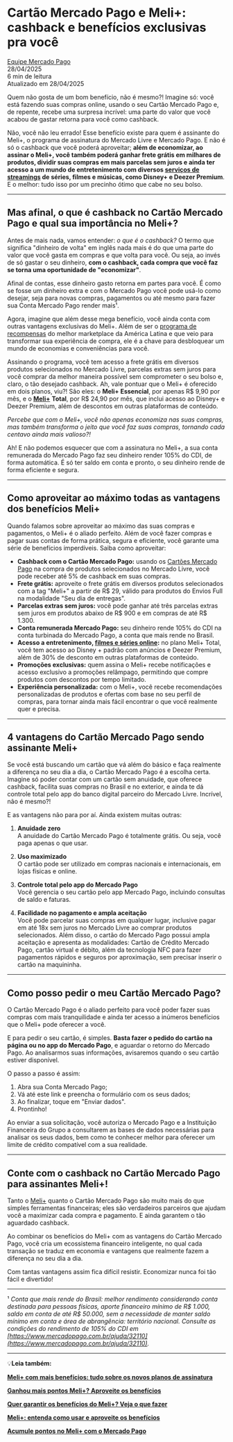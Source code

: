 # **Cartão Mercado Pago e Meli+: cashback e benefícios exclusivas pra você**

[Equipe Mercado Pago](https://meubolso.mercadopago.com.br/author/equipe-mercado-pago)  
28/04/2025  
6 min de leitura  
Atualizado em 28/04/2025  

Quem não gosta de um bom benefício, não é mesmo?! Imagine só: você está fazendo suas compras online, usando o seu Cartão Mercado Pago e, de repente, recebe uma surpresa incrível: uma parte do valor que você acabou de gastar retorna para você como cashback.

Não, você não leu errado! Esse benefício existe para quem é assinante do Meli+, o programa de assinatura do Mercado Livre e Mercado Pago. E não é só o cashback que você poderá aproveitar; **além de economizar, ao assinar o Meli+, você também poderá ganhar frete grátis em milhares de produtos, dividir suas compras em mais parcelas sem juros e ainda ter acesso a um mundo de entretenimento com diversos [serviços de streamings](https://meubolso.mercadopago.com.br/servicos-de-streaming-mercado-pontos) de séries, filmes e músicas, como Disney+ e Deezer Premium**. E o melhor: tudo isso por um precinho ótimo que cabe no seu bolso.

---

## **Mas afinal, o que é cashback no Cartão Mercado Pago e qual sua importância no Meli+?**

Antes de mais nada, vamos entender: _o que é o cashback?_ O termo que significa "dinheiro de volta" em inglês nada mais é do que uma parte do valor que você gasta em compras e que volta para você. Ou seja, ao invés de só gastar o seu dinheiro, **com o cashback, cada compra que você faz se torna uma oportunidade de "economizar"**.

Afinal de contas, esse dinheiro gasto retorna em partes para você. É como se fosse um dinheiro extra e com o Mercado Pago você pode usá-lo como desejar, seja para novas compras, pagamentos ou até mesmo para fazer sua Conta Mercado Pago render mais¹.

Agora, imagine que além desse mega benefício, você ainda conta com outras vantagens exclusivas do Meli+. Além de ser o [programa de recompensas](https://meubolso.mercadopago.com.br/meli-o-que-mudou-no-programa-de-recompensas-do-mercado-pago) do melhor marketplace da América Latina e que veio para transformar sua experiência de compra, ele é a chave para desbloquear um mundo de economias e conveniências para você.

Assinando o programa, você tem acesso a frete grátis em diversos produtos selecionados no Mercado Livre, parcelas extras sem juros para você comprar da melhor maneira possível sem comprometer o seu bolso e, claro, o tão desejado cashback. Ah, vale pontuar que o Meli+ é oferecido em dois planos, viu?! São eles: o **Meli+ Essencial**, por apenas R$ 9,90 por mês, e o **[Meli+](https://meubolso.mercadopago.com.br/conheca-o-novo-meli-mais-mercado-pago-mercado-livre)** **Total**, por R$ 24,90 por mês, que inclui acesso ao Disney+ e Deezer Premium, além de descontos em outras plataformas de conteúdo.

_Percebe que com o Meli+, você não apenas economiza nas suas compras, mas também transforma o jeito que você faz suas compras, tornando cada centavo ainda mais valioso?!_

Ah! E não podemos esquecer que com a assinatura no Meli+, a sua conta remunerada do Mercado Pago faz seu dinheiro render 105% do CDI, de forma automática. É só ter saldo em conta e pronto, o seu dinheiro rende de forma eficiente e segura.

---

## **Como aproveitar ao máximo todas as vantagens dos benefícios Meli+**

Quando falamos sobre aproveitar ao máximo das suas compras e pagamentos, o Meli+ é o aliado perfeito. Além de você fazer compras e pagar suas contas de forma prática, segura e eficiente, você garante uma série de benefícios imperdíveis. Saiba como aproveitar:

- **Cashback com o Cartão Mercado Pago:** usando os [Cartões Mercado Pago](https://meubolso.mercadopago.com.br/cartoes-mercado-pago-pague-no-debito-credito-ou-no-cartao-virtual) na compra de produtos selecionados no Mercado Livre, você pode receber até 5% de cashback em suas compras.
- **Frete grátis:** aproveite o frete grátis em diversos produtos selecionados com a tag "Meli+" a partir de R$ 29, válido para produtos do Envios Full na modalidade "Seu dia de entregas".
- **Parcelas extras sem juros:** você pode ganhar até três parcelas extras sem juros em produtos abaixo de R$ 900 e em compras de até R$ 1.300.
- **Conta remunerada Mercado Pago:** seu dinheiro rende 105% do CDI na conta turbinada do Mercado Pago, a conta que mais rende no Brasil.
- **Acesso a entretenimento, [filmes e séries online](https://meubolso.mercadopago.com.br/filmes-e-series-online-em-servicos-de-streaming):** no plano Meli+ Total, você tem acesso ao Disney + padrão com anúncios e Deezer Premium, além de 30% de desconto em outras plataformas de conteúdo.
- **Promoções exclusivas:** quem assina o Meli+ recebe notificações e acesso exclusivo a promoções relâmpago, permitindo que compre produtos com descontos por tempo limitado.
- **Experiência personalizada:** com o Meli+, você recebe recomendações personalizadas de produtos e ofertas com base no seu perfil de compras, para tornar ainda mais fácil encontrar o que você realmente quer e precisa.

---

## **4 vantagens do Cartão Mercado Pago sendo assinante Meli+**

Se você está buscando um cartão que vá além do básico e faça realmente a diferença no seu dia a dia, o Cartão Mercado Pago é a escolha certa. Imagine só poder contar com um cartão sem anuidade, que oferece cashback, facilita suas compras no Brasil e no exterior, e ainda te dá controle total pelo app do banco digital parceiro do Mercado Livre. Incrível, não é mesmo?!

E as vantagens não para por aí. Ainda existem muitas outras:

1. **Anuidade zero**  
A anuidade do Cartão Mercado Pago é totalmente grátis. Ou seja, você paga apenas o que usar.

2. **Uso maximizado**  
O cartão pode ser utilizado em compras nacionais e internacionais, em lojas físicas e online.

3. **Controle total pelo app do Mercado Pago**  
Você gerencia o seu cartão pelo app Mercado Pago, incluindo consultas de saldo e faturas.

4. **Facilidade no pagamento e ampla aceitação**  
Você pode parcelar suas compras em qualquer lugar, inclusive pagar em até 18x sem juros no Mercado Livre ao comprar produtos selecionados. Além disso, o cartão do Mercado Pago possui ampla aceitação e apresenta as modalidades: Cartão de Crédito Mercado Pago, cartão virtual e débito, além da tecnologia NFC para fazer pagamentos rápidos e seguros por aproximação, sem precisar inserir o cartão na maquininha.

---

## **Como posso pedir o meu Cartão Mercado Pago?**

O Cartão Mercado Pago é o aliado perfeito para você poder fazer suas compras com mais tranquilidade e ainda ter acesso a inúmeros benefícios que o Meli+ pode oferecer a você.

E para pedir o seu cartão, é simples. **Basta fazer o pedido do cartão na página ou no app do Mercado Pago**, e aguardar o retorno do Mercado Pago. Ao analisarmos suas informações, avisaremos quando o seu cartão estiver disponível.

O passo a passo é assim:

1. Abra sua Conta Mercado Pago;
2. Vá até este link e preencha o formulário com os seus dados;
3. Ao finalizar, toque em "Enviar dados".
4. Prontinho!

Ao enviar a sua solicitação, você autoriza o Mercado Pago e a Instituição Financeira do Grupo a consultarem as bases de dados necessárias para analisar os seus dados, bem como te conhecer melhor para oferecer um limite de crédito compatível com a sua realidade.

---

## **Conte com o cashback no Cartão Mercado Pago para assinantes Meli+!**

Tanto o [Meli+](https://meubolso.mercadopago.com.br/beneficios-e-vantagens-meli) quanto o Cartão Mercado Pago são muito mais do que simples ferramentas financeiras; eles são verdadeiros parceiros que ajudam você a maximizar cada compra e pagamento. E ainda garantem o tão aguardado cashback.

Ao combinar os benefícios do Meli+ com as vantagens do Cartão Mercado Pago, você cria um ecossistema financeiro inteligente, no qual cada transação se traduz em economia e vantagens que realmente fazem a diferença no seu dia a dia.

Com tantas vantagens assim fica difícil resistir. Economizar nunca foi tão fácil e divertido!

---

¹ _Conta que mais rende do Brasil: melhor rendimento considerando conta destinada para pessoas físicas, aporte financeiro mínimo de R$ 1.000, saldo em conta de até R$ 50.000, sem a necessidade de manter saldo mínimo em conta e área de abrangência: território nacional. Consulte as condições do rendimento de 105% do CDI em [https://www.mercadopago.com.br/ajuda/32110](https://www.mercadopago.com.br/ajuda/32110)._

---

💡**Leia também:**

**[Meli+ com mais benefícios: tudo sobre os novos planos de assinatura](https://meubolso.mercadopago.com.br/novos-planos-de-assinatura-meli-mais)**

**[Ganhou mais pontos Meli+? Aproveite os benefícios](https://meubolso.mercadopago.com.br/meli-mais-como-aproveitar-beneficios)**

**[Quer garantir os benefícios do Meli+? Veja o que fazer](https://meubolso.mercadopago.com.br/beneficios-meli)**

**[Meli+: entenda como usar e aproveite os benefícios](https://meubolso.mercadopago.com.br/meli-mais-entenda-como-usar-e-aproveite-os-beneficios)**

**[Acumule pontos no Meli+ com o Mercado Pago](https://meubolso.mercadopago.com.br/acumule-pontos-no-meli-com-mercado-pago)**
